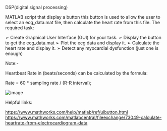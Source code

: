 DSP(digital signal processing) 

MATLAB script that display a button this button is used to allow the user to select an ecg_data.mat file, then calculate the heart rate from this file. 
The required task:

➢ Create Graphical User Interface (GUI) for your task.
➢ Display the button to get the ecg_data.mat ➢ Plot the ecg data and display it. 
➢ Calculate the heart rate and display it. 
➢ Detect any myocardial dysfunction (just one is enough)
 
Note:- 
 
Heartbeat Rate in (beats/seconds) can be calculated by the formula: 
 
Rate = 60 * sampling rate / (R-R interval); 
 
 
 ![image](https://github.com/user-attachments/assets/fdedfdd2-7a3d-4095-a99a-db439920bc0f)

Helpful links: 
 
https://www.mathworks.com/help/matlab/ref/uibutton.html 
https://www.mathworks.com/matlabcentral/fileexchange/73049-calculate-heartrate-from-electrocardiogram-data 
